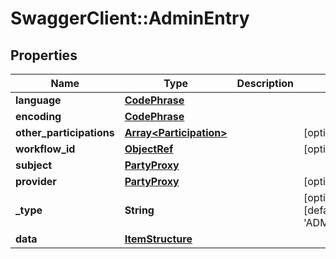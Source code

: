 # SwaggerClient::AdminEntry

## Properties
Name | Type | Description | Notes
------------ | ------------- | ------------- | -------------
**language** | [**CodePhrase**](CodePhrase.md) |  | 
**encoding** | [**CodePhrase**](CodePhrase.md) |  | 
**other_participations** | [**Array&lt;Participation&gt;**](Participation.md) |  | [optional] 
**workflow_id** | [**ObjectRef**](ObjectRef.md) |  | [optional] 
**subject** | [**PartyProxy**](PartyProxy.md) |  | 
**provider** | [**PartyProxy**](PartyProxy.md) |  | [optional] 
**_type** | **String** |  | [optional] [default to &#x27;ADMIN_ENTRY&#x27;]
**data** | [**ItemStructure**](ItemStructure.md) |  | 

